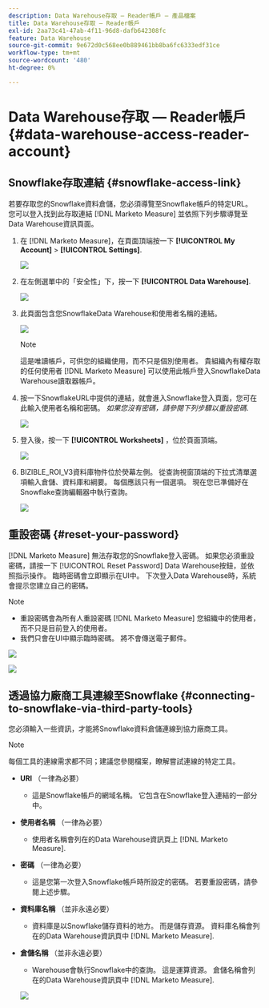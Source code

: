 ```yaml
---
description: Data Warehouse存取 — Reader帳戶 — 產品檔案
title: Data Warehouse存取 — Reader帳戶
exl-id: 2aa73c41-47ab-4f11-96d8-dafb642308fc
feature: Data Warehouse
source-git-commit: 9e672d0c568ee0b889461bb8ba6fc6333edf31ce
workflow-type: tm+mt
source-wordcount: '480'
ht-degree: 0%

---
```


# Data Warehouse存取 — Reader帳戶 {#data-warehouse-access-reader-account}

## Snowflake存取連結 {#snowflake-access-link}

若要存取您的Snowflake資料倉儲，您必須導覽至Snowflake帳戶的特定URL。 您可以登入找到此存取連結 [!DNL Marketo Measure] 並依照下列步驟導覽至Data Warehouse資訊頁面。

1. 在 [!DNL Marketo Measure]，在頁面頂端按一下 **[!UICONTROL My Account]** > **[!UICONTROL Settings]**.

   ![](assets/data-warehouse-access-reader-account-1.png)

1. 在左側選單中的「安全性」下，按一下 **[!UICONTROL Data Warehouse]**.

   ![](assets/data-warehouse-access-reader-account-2.png)

1. 此頁面包含您SnowflakeData Warehouse和使用者名稱的連結。

   ![](assets/data-warehouse-access-reader-account-3.png)

   >[!NOTE]
   >
   >這是唯讀帳戶，可供您的組織使用，而不只是個別使用者。 貴組織內有權存取的任何使用者 [!DNL Marketo Measure] 可以使用此帳戶登入SnowflakeData Warehouse讀取器帳戶。

1. 按一下SnowflakeURL中提供的連結，就會進入Snowflake登入頁面，您可在此輸入使用者名稱和密碼。 _如果您沒有密碼，請參閱下列步驟以重設密碼_.

   ![](assets/data-warehouse-access-reader-account-4.png)

1. 登入後，按一下 **[!UICONTROL Worksheets]** ，位於頁面頂端。

   ![](assets/data-warehouse-access-reader-account-5.png)

1. BIZIBLE_ROI_V3資料庫物件位於熒幕左側。 從查詢視窗頂端的下拉式清單選項輸入倉儲、資料庫和綱要。 每個應該只有一個選項。 現在您已準備好在Snowflake查詢編輯器中執行查詢。

   ![](assets/data-warehouse-access-reader-account-6.png)

## 重設密碼 {#reset-your-password}

[!DNL Marketo Measure] 無法存取您的Snowflake登入密碼。 如果您必須重設密碼，請按一下 [!UICONTROL Reset Password] Data Warehouse按鈕，並依照指示操作。 臨時密碼會立即顯示在UI中。 下次登入Data Warehouse時，系統會提示您建立自己的密碼。

>[!NOTE]
>
>* 重設密碼會為所有人重設密碼 [!DNL Marketo Measure] 您組織中的使用者，而不只是目前登入的使用者。
>* 我們只會在UI中顯示臨時密碼。 將不會傳送電子郵件。

![](assets/data-warehouse-access-reader-account-7.png)

![](assets/data-warehouse-access-reader-account-8.png)

## 透過協力廠商工具連線至Snowflake {#connecting-to-snowflake-via-third-party-tools}

您必須輸入一些資訊，才能將Snowflake資料倉儲連線到協力廠商工具。

>[!NOTE]
>
>每個工具的連線需求都不同；建議您參閱檔案，瞭解嘗試連線的特定工具。

* **URI** （一律為必要）
   * 這是Snowflake帳戶的網域名稱。 它包含在Snowflake登入連結的一部分中。
* **使用者名稱** （一律為必要）
   * 使用者名稱會列在的Data Warehouse資訊頁上 [!DNL Marketo Measure].
* **密碼** （一律為必要）
   * 這是您第一次登入Snowflake帳戶時所設定的密碼。 若要重設密碼，請參閱上述步驟。
* **資料庫名稱** （並非永遠必要）
   * 資料庫是以Snowflake儲存資料的地方。 而是儲存資源。 資料庫名稱會列在的Data Warehouse資訊頁中 [!DNL Marketo Measure].
* **倉儲名稱** （並非永遠必要）
   * Warehouse會執行Snowflake中的查詢。 這是運算資源。 倉儲名稱會列在的Data Warehouse資訊頁中 [!DNL Marketo Measure].

  ![](assets/data-warehouse-access-reader-account-9.png)
